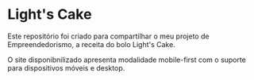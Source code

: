 # Light's Cake
Este repositório foi criado para compartilhar o meu projeto de Empreendedorismo, a receita do bolo Light's Cake.

O site disponibnilizado apresenta modalidade mobile-first com o suporte para dispositivos móveis e desktop.
